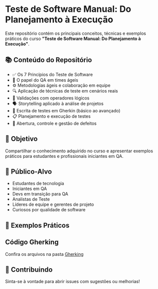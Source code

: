 # Teste de Software Manual: Do Planejamento à Execução

Este repositório contém os principais conceitos, técnicas e exemplos práticos do curso **"Teste de Software Manual: Do Planejamento à Execução"**.

## 📚 Conteúdo do Repositório

- ✅ Os 7 Princípios do Teste de Software
- 🧠 O papel do QA em times ágeis
- ⚙️ Metodologias ágeis e colaboração em equipe
- 🔍 Aplicação de técnicas de teste em cenários reais
- 🔗 Validações com operadores lógicos
- 🗣️ Storytelling aplicado à análise de projetos
- 🧪 Escrita de testes em Gherkin (básico ao avançado)
- 📋 Planejamento e execução de testes
- 🐞 Abertura, controle e gestão de defeitos

## 🚀 Objetivo

Compartilhar o conhecimento adquirido no curso e apresentar exemplos práticos para estudantes e profissionais iniciantes em QA.

## 📌 Público-Alvo

- Estudantes de tecnologia
- Iniciantes em QA
- Devs em transição para QA
- Analistas de Teste
- Líderes de equipe e gerentes de projeto
- Curiosos por qualidade de software

## 🧪 Exemplos Práticos

## Código Gherking

Confira os arquivos na pasta [Gherking](./Gherking)

## 🤝 Contribuindo

Sinta-se à vontade para abrir issues com sugestões ou melhorias!

